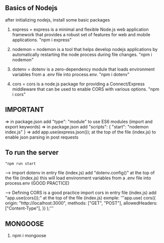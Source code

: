 ## Basics of Nodejs

after initializing nodejs, install some basic packages

1. express = express is a minimal and flexible Node.js web application framework that provides a robust set of features for web and mobile applications.
   "npm i express"

2. nodemon = nodemon is a tool that helps develop nodejs applications by automatically restarting the node process during file changes.
   "npm i nodemon"

3. dotenv = dotenv is a zero-dependency module that loads environment variables from a .env file into process.env.
   "npm i dotenv"

4. cors = cors is a node.js package for providing a Connect/Express middleware that can be used to enable CORS with various options.
   "npm i cors"

## IMPORTANT

=> in package.json add "type": "module" to use ES6 modules (import and export keywords)
=> in package.json add "scripts": { "start": "nodemon index.js" }
=> add app.use(express.json()); at the top of the file (index.js) to enable json parsing in post requests

## To run the server

    "npm run start

--> import dotenv in entry file (index.js)
add "dotenv.config()" at the top of the file (index.js)
this will load environment variables from a .env file into process.env
(GOOD PRACTICE)

--> Defining CORS is a good practice
import cors in entry file (index.js)
add "app.use(cors());" at the top of the file (index.js)
exmple: '''app.use(
cors({
origin: "http://localhost:3000",
methods: ["GET", "POST"],
allowedHeaders: ["Content-Type"],
})
);'''

## MONGOOSE

1. npm i mongoose
